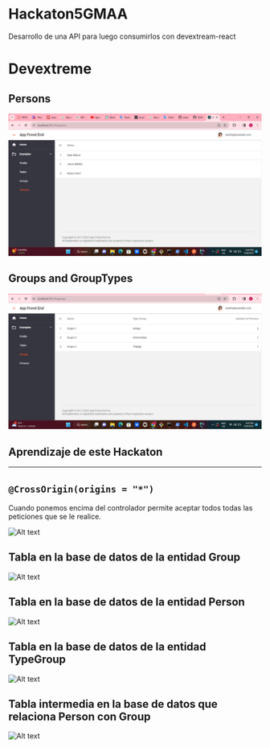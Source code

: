 # Hackaton5GMAA
Desarrollo de una API para luego consumirlos con devextream-react

# Devextreme

## Persons

![Alt text](image.png)

## Groups and GroupTypes

![Alt text](image-1.png)


## Aprendizaje de este Hackaton
---
```@CrossOrigin(origins = "*")```
---
Cuando ponemos encima del controlador permite aceptar todos todas las peticiones que se le realice.

![Alt text](image-2.png)

## Tabla en la base de datos de la entidad Group

![Alt text](image-3.png)


## Tabla en la base de datos de la entidad Person

![Alt text](image-4.png)

## Tabla en la base de datos de la entidad TypeGroup

![Alt text](image-5.png)

## Tabla intermedia en la base de datos que relaciona Person con Group

![Alt text](image-6.png)